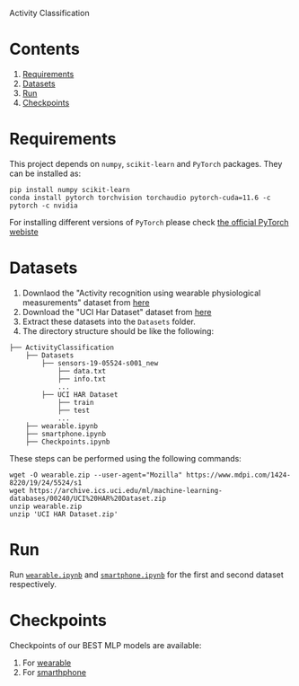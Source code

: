 Activity Classification

# Contents

1. [Requirements](https://github.com/sadra-safa/ActivityClassification/blob/master/README.md#requirements)
2. [Datasets](https://github.com/sadra-safa/ActivityClassification/blob/master/README.md#datasets)
3. [Run](https://github.com/sadra-safa/ActivityClassification/blob/master/README.md#run)
4. [Checkpoints](https://github.com/sadra-safa/ActivityClassification/blob/master/README.md#Checkpoints)

# Requirements
This project depends on  `numpy`, `scikit-learn` and `PyTorch` packages.
They can be installed as:

```
pip install numpy scikit-learn
conda install pytorch torchvision torchaudio pytorch-cuda=11.6 -c pytorch -c nvidia
```
For installing different versions of `PyTorch` please check [the official PyTorch webiste](https://pytorch.org/)

# Datasets
1. Downlaod the "Activity recognition using wearable physiological measurements" dataset from [here](https://www.mdpi.com/1424-8220/19/24/5524/s1)
2. Download the "UCI Har Dataset" dataset from [here](https://archive.ics.uci.edu/ml/datasets/human+activity+recognition+using+smartphones)
3. Extract these datasets into the `Datasets` folder.
4. The directory structure should be like the following:
```
├── ActivityClassification
    ├── Datasets
        ├── sensors-19-05524-s001_new
            ├── data.txt
            ├── info.txt
            ...
        ├── UCI HAR Dataset
            ├── train
            ├── test
            ...
    ├── wearable.ipynb
    ├── smartphone.ipynb
    ├── Checkpoints.ipynb
```
These steps can be performed using the following commands:
```
wget -O wearable.zip --user-agent="Mozilla" https://www.mdpi.com/1424-8220/19/24/5524/s1
wget https://archive.ics.uci.edu/ml/machine-learning-databases/00240/UCI%20HAR%20Dataset.zip
unzip wearable.zip
unzip 'UCI HAR Dataset.zip'

```

# Run
Run [`wearable.ipynb`](https://github.com/sadra-safa/ActivityClassification/blob/master/wearable.ipynb) and [`smartphone.ipynb`](https://github.com/sadra-safa/ActivityClassification/blob/master/smartphone.ipynb) for the first and second dataset respectively.

# Checkpoints
Checkpoints of our BEST MLP models are available:
1. For [wearable](https://github.com/sadra-safa/ActivityClassification/raw/master/Checkpoints/mlp-wearable.pth)
2. For [smarthphone](https://github.com/sadra-safa/ActivityClassification/raw/master/Checkpoints/mlp-smartphone.pth)
